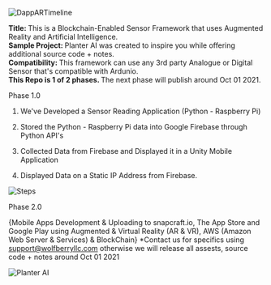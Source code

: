 ![DappARTimeline](https://user-images.githubusercontent.com/53659320/127799556-c8d8adce-a93a-4451-9fe0-9d41570496d4.png)






<b> Title: </b> This is a Blockchain-Enabled Sensor Framework that uses Augmented Reality and Artificial Intelligence. <br>
<b> Sample Project: </b> Planter AI was created to inspire you while offering additional source code + notes. <br>
<b> Compatibility: </b> This framework can use any 3rd party Analogue or Digital Sensor that's compatible with Ardunio. <br>
<b>This Repo is 1 of 2 phases. </b> The next phase will publish around Oct 01 2021.


Phase 1.0

1. We've Developed a Sensor Reading Application (Python - Raspberry Pi)

2. Stored the Python - Raspberry Pi data into Google Firebase through Python API's

3. Collected Data from Firebase and Displayed it in a Unity Mobile Application

4. Displayed Data on a Static IP Address from Firebase. 


![Steps](https://user-images.githubusercontent.com/53659320/127798789-99eb8d2b-dba0-465c-8c16-bd34c2773a51.png)



Phase 2.0

{Mobile Apps Development & Uploading to snapcraft.io, The App Store and Google Play using Augmented & Virtual Reality (AR & VR), AWS (Amazon Web Server & Services) & BlockChain} *Contact us for specifics using support@wolfberryllc.com otherwise we will release all assests, source code + notes around Oct 01 2021


![Planter AI](https://user-images.githubusercontent.com/84645766/125811474-1023654b-80fd-4156-818d-781ae6b9e2f1.png)
